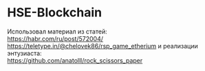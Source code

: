 # HSE-Blockchain  
  
Использовал материал из статей:  
https://habr.com/ru/post/572004/  
https://teletype.in/@chelovek86/rsp_game_etherium
и реализации энтузиаста:  
https://github.com/anatolll/rock_scissors_paper

